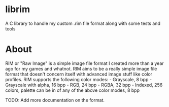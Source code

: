 # librim
A C library to handle my custom .rim file format along with some tests and tools

# About
RIM or "Raw Image" is a simple image file format I created more than a year ago for my games and whatnot.
RIM aims to be a really simple image file format that doesn't concern itself with advanced image stuff like color profiles.
RIM supports the following color modes:
    - Grayscale, 8 bpp
    - Grayscale with alpha, 16 bpp
    - RGB, 24 bpp
    - RGBA, 32 bpp
    - Indexed, 256 colors, palette can be in of any of the above color modes, 8 bpp

TODO: Add more documentation on the format.
